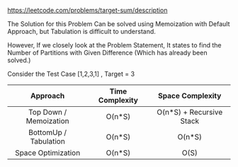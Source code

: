 https://leetcode.com/problems/target-sum/description

The Solution for this Problem Can be solved using Memoization with Default Approach, but Tabulation is difficult to understand.

However, If we closely look at the Problem Statement, It states to find the Number of Partitions with Given Difference (Which has already been solved.)

Consider the Test Case 
[1,2,3,1]  , Target = 3

|        Approach        | Time Complexity |     Space Complexity      |
| :--------------------: | :-------------: | :-----------------------: |
| Top Down / Memoization |     O(n\*S)     | O(n\*S) + Recursive Stack |
| BottomUp / Tabulation  |     O(n\*S)     |          O(n\*S)          |
|   Space Optimization   |     O(n\*S)     |           O(S)            |